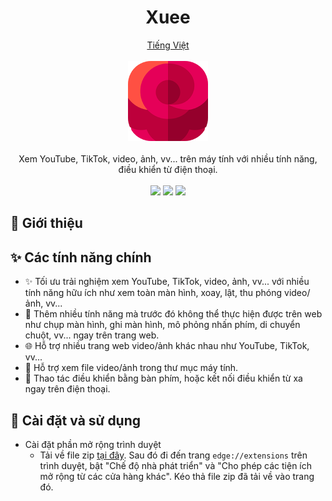 <h1 align="center">Xuee</h1>

<p align="center">
	<a href="./README.md">Tiếng Việt</a>
	<br>
	<br>
	<img src="./public/assets/images/icons/icon-128.png" height="128">
	<br>
	<br>
	Xem YouTube, TikTok, video, ảnh, vv... trên máy tính với nhiều tính năng, điều khiển từ điện thoại.
	<br>
	<br>
	<img src="https://img.shields.io/github/package-json/v/tientq64/xuee?label=Version">
	<img src="https://img.shields.io/github/deployments/tientq64/xuee/production?label=Deployment&color=f43f5e">
	<img src="https://img.shields.io/website?label=Website&url=https://xuee.vercel.app&up_color=16a34a&down_color=f43f5e">
</p>

## 📰 Giới thiệu

## ✨ Các tính năng chính

- ✨ Tối ưu trải nghiệm xem YouTube, TikTok, video, ảnh, vv... với nhiều tính năng hữu ích như xem toàn màn hình, xoay, lật, thu phóng video/ảnh, vv...
- 🤯 Thêm nhiều tính năng mà trước đó không thể thực hiện được trên web như chụp màn hình, ghi màn hình, mô phỏng nhấn phím, di chuyển chuột, vv... ngay trên trang web.
- 🌐 Hỗ trợ nhiều trang web video/ảnh khác nhau như YouTube, TikTok, vv...
- 📂 Hỗ trợ xem file video/ảnh trong thư mục máy tính.
- 📱 Thao tác điều khiển bằng bàn phím, hoặc kết nối điều khiển từ xa ngay trên điện thoại.

## 🤳 Cài đặt và sử dụng

- Cài đặt phần mở rộng trình duyệt
    - Tải về file zip [tại đây][1]. Sau đó đi đến trang `edge://extensions` trên trình duyệt, bật "Chế độ nhà phát triển" và "Cho phép các tiện ích mở rộng từ các cửa hàng khác". Kéo thả file zip đã tải về vào trang đó.

[1]: ./archive/xuee-extension.zip
